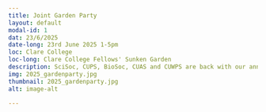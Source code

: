 ```yaml
---
title: Joint Garden Party
layout: default
modal-id: 1
dat: 23/6/2025
date-long: 23rd June 2025 1-5pm
loc: Clare College
loc-long: Clare College Fellows' Sunken Garden
description: SciSoc, CUPS, BioSoc, CUAS and CUWPS are back with our annual STEM garden party 🌷🌸🌷!! Come join us for a wonderful afternoon with BBQ🍖, drinks ☕🥂, solar telescopes🔭🪐 and games 🧩🎲 !!
img: 2025_gardenparty.jpg
thumbnail: 2025_gardenparty.jpg
alt: image-alt

---
```

